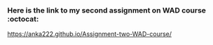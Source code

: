 ### Here is the link to my second assignment on WAD course :octocat:

 https://anka222.github.io/Assignment-two-WAD-course/

